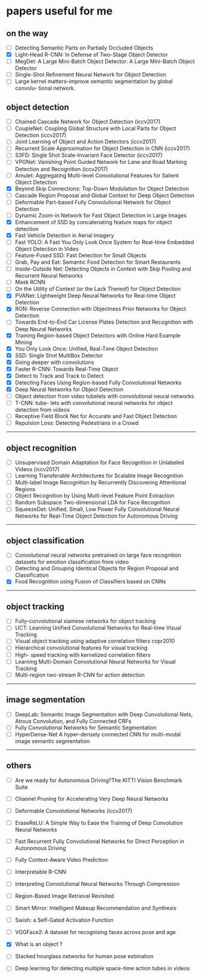 # papers useful for me

## on the way
- [ ] Detecting Semantic Parts on Partially Occluded Objects
- [x] Light-Head R-CNN: In Defense of Two-Stage Object Detector
- [ ] MegDet: A Large Mini-Batch Object Detector: A Large Mini-Batch Object Detector
- [ ] Single-Shot Refinement Neural Network for Object Detection
- [ ] Large kernel matters–improve semantic segmentation by global convolu- tional network.

## object detection
- [ ] Chained Cascade Network for Object Detection (iccv2017)
- [ ] CoupleNet: Coupling Global Structure with Local Parts for Object Detection (iccv2017)
- [ ] Joint Learning of Object and Action Detectors (iccv2017)
- [ ] Recurrent Scale Approximation for Object Detection in CNN (iccv2017)
- [ ] S3FD: Single Shot Scale-Invariant Face Detector (iccv2017)
- [ ] VPGNet: Vanishing Point Guided Network for Lane and Road Marking Detection and Recognition (iccv2017)
- [ ] Amulet: Aggregating Multi-level Convolutional Features for Salient Object Detection
- [x] Beyond Skip Connections: Top-Down Modulation for Object Detection
- [ ] Cascade Region Proposal and Global Context for Deep Object Detection
- [ ] Deformable Part-based Fully Convolutional Network for Object Detection
- [ ] Dynamic Zoom-in Network for Fast Object Detection in Large Images
- [x] Enhancement of SSD by concatenating feature maps for object detection
- [x] Fast Vehicle Detection in Aerial Imagery
- [ ] Fast YOLO: A Fast You Only Look Once System for Real-time Embedded Object Detection in Video
- [ ] Feature-Fused SSD: Fast Detection for Small Objects
- [ ] Grab, Pay and Eat: Semantic Food Detection for Smart Restaurants
- [ ] Inside-Outside Net: Detecting Objects in Context with Skip Pooling and Recurrent Neural Networks
- [ ] Mask RCNN
- [ ] On the Utility of Context (or the Lack Thereof) for Object Detection
- [x] PVANet: Lightweight Deep Neural Networks for Real-time Object Detection
- [x] RON: Reverse Connection with Objectness Prior Networks for Object Detection
- [ ] Towards End-to-End Car License Plates Detection and Recognition with Deep Neural Networks
- [x] Training Region-based Object Detectors with Online Hard Example Mining
- [x] You Only Look Once: Unified, Real-Time Object Detection
- [x] SSD: Single Shot MultiBox Detector
- [x] Going deeper with convolutions
- [x] Faster R-CNN: Towards Real-Time Object
- [x] Detect to Track and Track to Detect
- [x] Detecting Faces Using Region-based Fully Convolutional Networks
- [x] Deep Neural Networks for Object Detection
- [ ] Object detection from video tubelets with convolutional neural networks
- [ ] T-CNN: tube- lets with convolutional neural networks for object detection from videos
- [ ] Receptive Field Block Net for Accurate and Fast Object Detection
- [ ] Repulsion Loss: Detecting Pedestrians in a Crowd

----

## object recognition 
- [ ] Unsupervised Domain Adaptation for Face Recognition in Unlabeled Videos (iccv2017)
- [ ] Learning Transferable Architectures for Scalable Image Recognition
- [ ] Multi-label Image Recognition by Recurrently Discovering Attentional Regions
- [ ] Object Recognition by Using Multi-level Feature Point Extraction
- [ ] Random Subspace Two-dimensional LDA for Face Recognition
- [ ] SqueezeDet: Unified, Small, Low Power Fully Convolutional Neural Networks for Real-Time Object Detection for Autonomous Driving

----

## object classification
- [ ] Convolutional neural networks pretrained on large face recognition datasets for emotion classification from video
- [ ] Detecting and Grouping Identical Objects for Region Proposal and Classification
- [x] Food Recognition using Fusion of Classifiers based on CNNs

----

## object tracking
- [ ] Fully-convolutional siamese networks for object tracking
- [ ] UCT: Learning Unified Convolutional Networks for Real-time Visual Tracking
- [ ] Visual object tracking using adaptive correlation filters cvpr2010
- [ ] Hierarchical convolutional features for visual tracking
- [ ] High- speed tracking with kernelized correlation filters
- [ ] Learning Multi-Domain Convolutional Neural Networks for Visual Tracking
- [ ] Multi-region two-stream R-CNN for action detection

----

## image segmentation
- [ ] DeepLab: Semantic Image Segmentation with Deep Convolutional Nets, Atrous Convolution, and Fully Connected CRFs
- [ ] Fully Convolutional Networks for Semantic Segmentation
- [ ] HyperDense-Net A hyper-densely connected CNN for multi-modal image semantic segmentation

----

## others
- [ ] Are we ready for Autonomous Driving?The KITTI Vision Benchmark Suite
- [ ] Channel Pruning for Accelerating Very Deep Neural Networks
- [ ] Deformable Convolutional Networks (iccv2017)
- [ ] EraseReLU: A Simple Way to Ease the Training of Deep Convolution Neural Networks
- [ ] Fast Recurrent Fully Convolutional Networks for Direct Perception in Autonomous Driving
- [ ] Fully Context-Aware Video Prediction
- [ ] Interpretable R-CNN
- [ ] Interpreting Convolutional Neural Networks Through Compression
- [ ] Region-Based Image Retrieval Revisited
- [ ] Smart Mirror: Intelligent Makeup Recommendation and Synthesis
- [ ] Swish: a Self-Gated Activation Function
- [ ] VGGFace2: A dataset for recognising faces across pose and age
- [x] What is an object ?
- [ ] Stacked hourglass networks for human pose estimation
- [ ] Deep learning for detecting multiple space-time action tubes in videos



